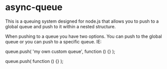 # async-queue
This is a queuing system designed for node.js that allows you to push to a global queue and push to it within a nested structure.

When pushing to a queue you have two options. You can push to the global queue or you can push to a specific queue. IE:

queue.push( 'my own custom queue', function () {} );

queue.push( function () {} ); 
